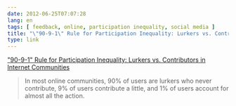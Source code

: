 ```yaml
---
date: 2012-06-25T07:07:28
lang: en
tags: [ feedback, online, participation inequality, social media ]
title: "\"90-9-1\" Rule for Participation Inequality: Lurkers vs. Contributors in Internet Communities"
type: link
---
```


["90-9-1" Rule for Participation Inequality: Lurkers vs. Contributors in Internet Communities](http://www.useit.com/alertbox/participation_inequality.html)

> In most online communities, 90% of users are lurkers who never
> contribute, 9% of users contribute a little, and 1% of users account
> for almost all the action.

